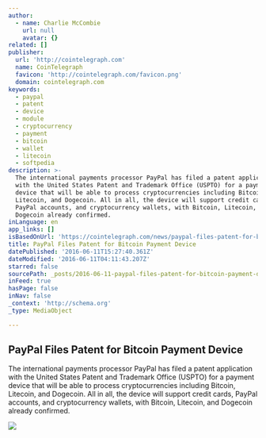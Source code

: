 ```yaml
---
author:
  - name: Charlie McCombie
    url: null
    avatar: {}
related: []
publisher:
  url: 'http://cointelegraph.com'
  name: CoinTelegraph
  favicon: 'http://cointelegraph.com/favicon.png'
  domain: cointelegraph.com
keywords:
  - paypal
  - patent
  - device
  - module
  - cryptocurrency
  - payment
  - bitcoin
  - wallet
  - litecoin
  - softpedia
description: >-
  The international payments processor PayPal has filed a patent application
  with the United States Patent and Trademark Office (USPTO) for a payment
  device that will be able to process cryptocurrencies including Bitcoin,
  Litecoin, and Dogecoin. All in all, the device will support credit cards,
  PayPal accounts, and cryptocurrency wallets, with Bitcoin, Litecoin, and
  Dogecoin already confirmed.
inLanguage: en
app_links: []
isBasedOnUrl: 'https://cointelegraph.com/news/paypal-files-patent-for-bitcoin-payment-device'
title: PayPal Files Patent for Bitcoin Payment Device
datePublished: '2016-06-11T15:27:40.361Z'
dateModified: '2016-06-11T04:11:43.207Z'
starred: false
sourcePath: _posts/2016-06-11-paypal-files-patent-for-bitcoin-payment-device.md
inFeed: true
hasPage: false
inNav: false
_context: 'http://schema.org'
_type: MediaObject

---
```

<article style=""><h1>PayPal Files Patent for Bitcoin Payment Device</h1><p>The international payments processor PayPal has filed a patent application with the United States Patent and Trademark Office (USPTO) for a payment device that will be able to process cryptocurrencies including Bitcoin, Litecoin, and Dogecoin. All in all, the device will support credit cards, PayPal accounts, and cryptocurrency wallets, with Bitcoin, Litecoin, and Dogecoin already confirmed.</p><img src="http://cointelegraph.com/images/725_aHR0cDovL2NvaW50ZWxlZ3JhcGguY29tL3N0b3JhZ2UvdXBsb2Fkcy92aWV3L2QyNzEyZWFhOWZiM2E4OTIzY2U1MDE2ZGVkNWVjMjJiLmpwZw==.jpg" /></article>